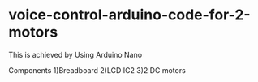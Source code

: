 # voice-control-arduino-code-for-2-motors

This is achieved by Using Arduino Nano

Components
1)Breadboard
2)LCD IC2
3)2 DC motors

